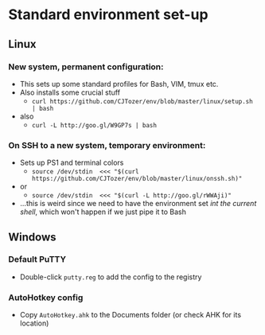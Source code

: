 # Standard environment set-up

## Linux

### New system, permanent configuration:

* This sets up some standard profiles for Bash, VIM, tmux etc.
* Also installs some crucial stuff
    - `curl https://github.com/CJTozer/env/blob/master/linux/setup.sh | bash`
* also
    - `curl -L http://goo.gl/W9GP7s | bash`

### On SSH to a new system, temporary environment:

* Sets up PS1 and terminal colors
    - `source /dev/stdin  <<< "$(curl https://github.com/CJTozer/env/blob/master/linux/onssh.sh)"`
* or
    - `source /dev/stdin  <<< "$(curl -L http://goo.gl/rWWAji)"`
* ...this is weird since we need to have the environment set _int the current shell_, which won't happen if we just pipe it to Bash

## Windows

### Default PuTTY

* Double-click `putty.reg` to add the config to the registry

### AutoHotkey config

* Copy `AutoHotkey.ahk` to the Documents folder (or check AHK for its location)
